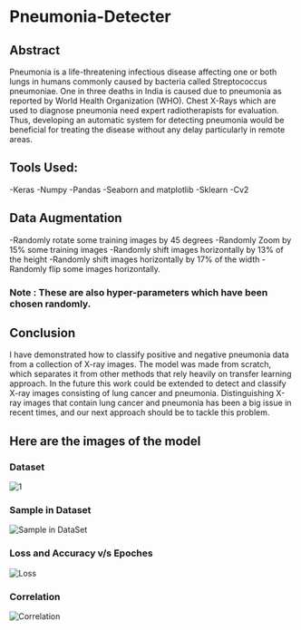 # Pneumonia-Detecter
## Abstract
Pneumonia is a life-threatening infectious disease affecting one or both lungs in humans commonly caused by bacteria called Streptococcus pneumoniae. One in three deaths in India is caused due to pneumonia as reported by World Health Organization (WHO). Chest X-Rays which are used to diagnose pneumonia need expert radiotherapists for evaluation. Thus, developing an automatic system for detecting pneumonia would be beneficial for treating the disease without any delay particularly in remote areas.
## Tools Used:
-Keras
-Numpy
-Pandas
-Seaborn and matplotlib
-Sklearn
-Cv2
## Data Augmentation
-Randomly rotate some training images by 45 degrees
-Randomly Zoom by 15% some training images
-Randomly shift images horizontally by 13% of the height
-Randomly shift images horizontally by 17% of the width
-Randomly flip some images horizontally.
### Note : These are also hyper-parameters which have been chosen randomly.
## Conclusion
I have demonstrated how to classify positive and negative pneumonia data from a collection of X-ray images. The model was made from scratch, which separates it from other methods that rely heavily on transfer learning approach. In the future this work could be extended to detect and classify X-ray images consisting of lung cancer and pneumonia. Distinguishing X-ray images that contain lung cancer and pneumonia has been a big issue in recent times, and our next approach should be to tackle this problem.
## Here are the images of the model
### Dataset
![1](https://user-images.githubusercontent.com/103516326/176655277-bfd5ecd4-5939-415b-9789-1f9d26064d54.jpg)
### Sample in Dataset
![Sample in DataSet](https://user-images.githubusercontent.com/54640931/124766765-d47ada00-df54-11eb-9917-ba5a87f29f9c.png)
### Loss and Accuracy v/s Epoches
![Loss](https://user-images.githubusercontent.com/54640931/124766814-e197c900-df54-11eb-8e00-be9fad9cb8d2.png)
### Correlation
![Correlation](https://user-images.githubusercontent.com/54640931/124766863-ebb9c780-df54-11eb-9921-5548598d3b17.png)


